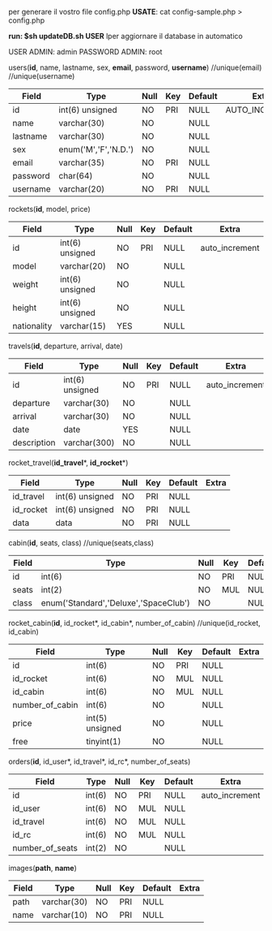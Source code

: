per generare il vostro file config.php
**USATE**: cat config-sample.php > config.php

**run: $sh updateDB.sh USER** lper aggiornare il database in automatico

USER ADMIN: admin
PASSWORD ADMIN: root

users(**id**, name, lastname, sex, **email**, password, **username**)
//unique(email)
//unique(username)

| Field | Type | Null | Key | Default | Extra |
| --- | --- | --- | --- | --- | --- |
| id       | int(6) unsigned      | NO | PRI | NULL | AUTO_INCERMENT |
| name     | varchar(30)          | NO |     | NULL |                |
| lastname | varchar(30)          | NO |     | NULL |                |
| sex      | enum('M','F','N.D.') | NO |     | NULL |                |
| email    | varchar(35)          | NO | PRI | NULL |                |
| password | char(64)             | NO |     | NULL |                |
| username | varchar(20)          | NO | PRI | NULL |                |


rockets(**id**, model, price)

| Field | Type | Null | Key | Default | Extra |
| --- | --- | --- | --- | --- | --- |
| id          | int(6) unsigned     | NO   | PRI | NULL    | auto_increment |
| model       | varchar(20)         | NO   |     | NULL    |                |
| weight      | int(6) unsigned     | NO   |     | NULL    |                |
| height      | int(6) unsigned     | NO   |     | NULL    |                |
| nationality | varchar(15)         | YES  |     | NULL    |                |


travels(**id**, departure, arrival, date)

| Field | Type | Null | Key | Default | Extra |
| --- | --- | --- | --- | --- | --- |
| id          | int(6) unsigned | NO   | PRI | NULL    | auto_increment |
| departure   | varchar(30)     | NO   |     | NULL    |                |
| arrival     | varchar(30)     | NO   |     | NULL    |                |
| date        | date            | YES  |     | NULL    |                |
| description | varchar(300)    | NO   |     | NULL    |                |



rocket_travel(**id_travel***, **id_rocket***)

| Field | Type | Null | Key | Default | Extra |
| --- | --- | --- | --- | --- | --- |
| id_travel | int(6) unsigned | NO   | PRI | NULL    |       |
| id_rocket | int(6) unsigned | NO   | PRI | NULL    |       |
| data      | data            | NO   | PRI | NULL    |       |


cabin(**id**, seats, class)
//unique(seats,class)

| Field | Type | Null | Key | Default | Extra |
| --- | --- | --- | --- | --- | --- |
| id    | int(6)                                | NO   | PRI | NULL    | auto_increment |
| seats | int(2)                                | NO   | MUL | NULL    |                |
| class | enum('Standard','Deluxe','SpaceClub') | NO   |     | NULL    |                |


rocket_cabin(**id**, id_rocket*, id_cabin*, number_of_cabin)
//unique(id_rocket, id_cabin)

| Field | Type | Null | Key | Default | Extra |
| --- | --- | --- | --- | --- | --- |
| id              | int(6)          | NO   | PRI | NULL    |       |
| id_rocket       | int(6)          | NO   | MUL | NULL    |       |
| id_cabin        | int(6)          | NO   | MUL | NULL    |       |
| number_of_cabin | int(6)          | NO   |     | NULL    |       |
| price           | int(5) unsigned | NO   |     | NULL    |       |
| free            | tinyint(1)      | NO   |     | NULL    |       |


orders(**id**, id_user*, id_travel*, id_rc*, number_of_seats)

| Field | Type | Null | Key | Default | Extra |
| --- | --- | --- | --- | --- | --- |
| id              | int(6) | NO   | PRI | NULL    | auto_increment |
| id_user         | int(6) | NO   | MUL | NULL    |                |
| id_travel       | int(6) | NO   | MUL | NULL    |                |
| id_rc           | int(6) | NO   | MUL | NULL    |                |
| number_of_seats | int(2) | NO   |     | NULL    |                |

images(**path**, **name**)

| Field | Type | Null | Key | Default | Extra |
| --- | --- | --- | --- | --- | --- |
| path  | varchar(30) | NO   | PRI | NULL    |       |
| name  | varchar(10) | NO   | PRI | NULL    |       |
